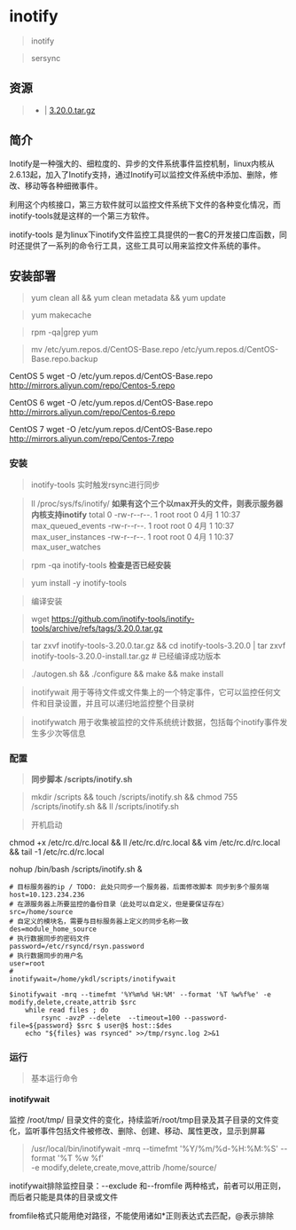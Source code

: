 # inotify

> inotify

> sersync

## 资源

> []()
>
>  - [](https://github.com/inotify-tools/inotify-tools/releases) | [3.20.0.tar.gz](https://github.com/inotify-tools/inotify-tools/archive/refs/tags/3.20.0.tar.gz)

## 简介

Inotify是一种强大的、细粒度的、异步的文件系统事件监控机制，linux内核从2.6.13起，加入了Inotify支持，通过Inotify可以监控文件系统中添加、删除，修改、移动等各种细微事件。

利用这个内核接口，第三方软件就可以监控文件系统下文件的各种变化情况，而inotify-tools就是这样的一个第三方软件。

inotify-tools 是为linux下inotify文件监控工具提供的一套C的开发接口库函数，同时还提供了一系列的命令行工具，这些工具可以用来监控文件系统的事件。


## 安装部署

> yum clean all && yum clean metadata && yum update

> yum makecache

> rpm -qa|grep yum

> mv /etc/yum.repos.d/CentOS-Base.repo /etc/yum.repos.d/CentOS-Base.repo.backup

CentOS 5 wget -O /etc/yum.repos.d/CentOS-Base.repo http://mirrors.aliyun.com/repo/Centos-5.repo
 
CentOS 6 wget -O /etc/yum.repos.d/CentOS-Base.repo http://mirrors.aliyun.com/repo/Centos-6.repo
 
CentOS 7 wget -O /etc/yum.repos.d/CentOS-Base.repo http://mirrors.aliyun.com/repo/Centos-7.repo


### 安装

> inotify-tools 实时触发rsync进行同步

> ll /proc/sys/fs/inotify/ **如果有这个三个以max开头的文件，则表示服务器内核支持inotify**
total 0
-rw-r--r--. 1 root root 0 4月   1 10:37 max_queued_events
-rw-r--r--. 1 root root 0 4月   1 10:37 max_user_instances
-rw-r--r--. 1 root root 0 4月   1 10:37 max_user_watches

> rpm -qa inotify-tools **检查是否已经安装**

> yum install -y inotify-tools

> 编译安装

> wget https://github.com/inotify-tools/inotify-tools/archive/refs/tags/3.20.0.tar.gz

> tar zxvf inotify-tools-3.20.0.tar.gz && cd inotify-tools-3.20.0   | tar zxvf inotify-tools-3.20.0-install.tar.gz # 已经编译成功版本

> ./autogen.sh && ./configure && make && make install


> inotifywait  用于等待文件或文件集上的一个特定事件，它可以监控任何文件和目录设置，并且可以递归地监控整个目录树

> inotifywatch 用于收集被监控的文件系统统计数据，包括每个inotify事件发生多少次等信息


### 配置

> **同步脚本 /scripts/inotify.sh**

> mkdir /scripts && touch /scripts/inotify.sh && chmod 755 /scripts/inotify.sh && ll /scripts/inotify.sh

> 开机启动

chmod +x /etc/rc.d/rc.local && ll /etc/rc.d/rc.local && vim /etc/rc.d/rc.local && tail -1 /etc/rc.d/rc.local 

nohup /bin/bash /scripts/inotify.sh &

```
# 目标服务器的ip / TODO: 此处只同步一个服务器，后面修改脚本 同步到多个服务端
host=10.123.234.236
# 在源服务器上所要监控的备份目录（此处可以自定义，但是要保证存在）
src=/home/source
# 自定义的模块名，需要与目标服务器上定义的同步名称一致
des=module_home_source
# 执行数据同步的密码文件
password=/etc/rsyncd/rsyn.password
# 执行数据同步的用户名
user=root
#
inotifywait=/home/ykdl/scripts/inotifywait

$inotifywait -mrq --timefmt '%Y%m%d %H:%M' --format '%T %w%f%e' -e modify,delete,create,attrib $src
    while read files ; do
        rsync -avzP --delete  --timeout=100 --password-file=${password} $src $ user@$ host::$des
    echo "${files} was rsynced" >>/tmp/rsync.log 2>&1
```

### 运行

> 基本运行命令

#### inotifywait

监控 /root/tmp/ 目录文件的变化，持续监听/root/tmp目录及其子目录的文件变化，监听事件包括文件被修改、删除、创建、移动、属性更改，显示到屏幕

> /usr/local/bin/inotifywait -mrq --timefmt '%Y/%m/%d-%H:%M:%S' --format '%T %w %f' \
 -e modify,delete,create,move,attrib /home/source/


inotifywait排除监控目录：--exclude <pattern>和--fromfile <file> 两种格式，前者可以用正则，而后者只能是具体的目录或文件

fromfile格式只能用绝对路径，不能使用诸如*正则表达式去匹配，@表示排除


